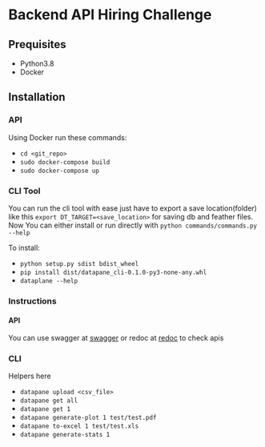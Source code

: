 # Backend API Hiring Challenge

## Prequisites

* Python3.8
* Docker

## Installation

### API
Using Docker run these commands:
* `cd <git_repo>`
* `sudo docker-compose build`
* `sudo docker-compose up`

### CLI Tool
You can run the cli tool with ease just have to export a save location(folder) like this `export DT_TARGET=<save_location>` for saving db and feather files.
Now You can either install or run directly with `python commands/commands.py --help`

To install:

* `python setup.py sdist bdist_wheel`
* `pip install dist/datapane_cli-0.1.0-py3-none-any.whl` 
* `dataplane --help`

### Instructions

#### API
You can use swagger at [swagger](localhost:8000/swagger) or redoc at [redoc](localhost:8000/redoc) to check apis

### CLI
Helpers here 

* `datapane upload <csv_file>`
* `datapane get all`
* `datapane get 1`
* `datapane generate-plot 1 test/test.pdf`
* `datapane to-excel 1 test/test.xls`
* `datapane generate-stats 1`